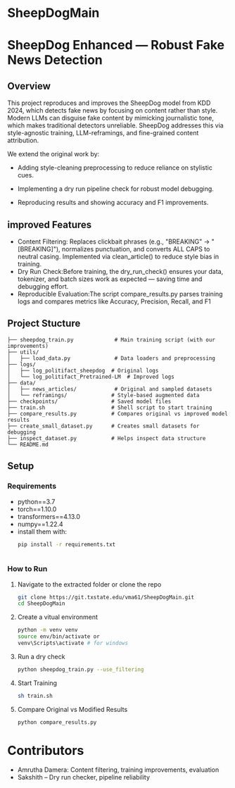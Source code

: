 # SheepDogMain
# SheepDog Enhanced — Robust Fake News Detection
## Overview
This project reproduces and improves the SheepDog model from KDD 2024, which detects fake news by focusing on content rather than style. Modern LLMs can disguise fake content by mimicking journalistic tone, which makes traditional detectors unreliable. SheepDog addresses this via style-agnostic training, LLM-reframings, and fine-grained content attribution.

We extend the original work by:

- Adding style-cleaning preprocessing to reduce reliance on stylistic cues.

- Implementing a dry run pipeline check for robust model debugging.

- Reproducing results and showing accuracy and F1 improvements.

## improved Features
- Content Filtering: Replaces clickbait phrases (e.g., "BREAKING" → "[BREAKING]"), normalizes punctuation, and converts ALL CAPS to neutral casing. Implemented via clean_article() to reduce style bias in training.
- Dry Run Check:Before training, the dry_run_check() ensures your data, tokenizer, and batch sizes work as expected — saving time and debugging effort.
- Reproducible Evaluation:The script compare_results.py parses training logs and compares metrics like Accuracy, Precision, Recall, and F1
## Project Stucture
    
    ├── sheepdog_train.py             # Main training script (with our improvements)
    ├── utils/
    │   ├── load_data.py              # Data loaders and preprocessing
    ├── logs/
    │   ├── log_politifact_sheepdog  # Original logs
    │   └── log_politifact_Pretrained-LM  # Improved logs
    ├── data/
    │   ├── news_articles/            # Original and sampled datasets
    │   └── reframings/              # Style-based augmented data
    ├── checkpoints/                 # Saved model files
    ├── train.sh                     # Shell script to start training
    ├── compare_results.py           # Compares original vs improved model results
    ├── create_small_dataset.py      # Creates small datasets for debugging
    ├── inspect_dataset.py           # Helps inspect data structure
    └── README.md

## Setup
### Requirements
- python==3.7
- torch==1.10.0
- transformers==4.13.0
- numpy==1.22.4  
- install them with:
  ```bash
  pip install -r requirements.txt
   
### How to Run
1. Navigate to the extracted folder or clone the repo
   ```bash
   git clone https://git.txstate.edu/vma61/SheepDogMain.git
   cd SheepDogMain
2. Create a vitual environment
     ```bash
     python -m venv venv
     source env/bin/activate or
     venv\Scripts\activate # for windows
4. Run a dry check 
    ```bash
    python sheepdog_train.py --use_filtering
5. Start Training
    ```bash
    sh train.sh
6. Compare Original vs Modified Results
    ```bash
    python compare_results.py
# Contributors
- Amrutha Damera: Content filtering, training improvements, evaluation
- Sakshith – Dry run checker, pipeline reliability

